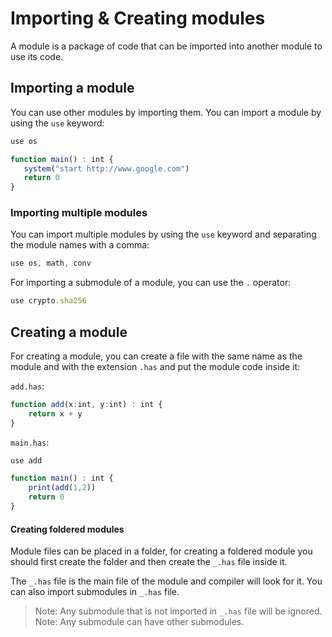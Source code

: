 # Importing & Creating modules
A module is a package of code that can be imported into another module to use its code.

## Importing a module
You can use other modules by importing them. You can import a module by using the `use` keyword:
```typescript
use os

function main() : int {
   system("start http://www.google.com")
   return 0
}
```

### Importing multiple modules
You can import multiple modules by using the `use` keyword and separating the module names with a comma:
```typescript
use os, math, conv
```

For importing a submodule of a module, you can use the `.` operator:
```typescript
use crypto.sha256
```

## Creating a module
For creating a module, you can create a file with the same name as the module and with the extension `.has` and put the module code inside it:

`add.has`:

```typescript
function add(x:int, y:int) : int {
    return x + y
}
```

`main.has`:
```typescript
use add

function main() : int {
    print(add(1,2))
    return 0
}
```

#### Creating foldered modules
Module files can be placed in a folder, for creating a foldered module you should first create the folder and then create the `_.has` file inside it.

The `_.has` file is the main file of the module and compiler will look for it.
You can also import submodules in `_.has` file.

> Note: Any submodule that is not imported in `_.has` file will be ignored.
> Note: Any submodule can have other submodules.
